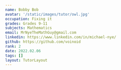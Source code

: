 ```yaml
---
name: Bobby Bob
avatar: '/static/images/tutor/owl.jpg'
occupation: Fixing it
grades: Grades 9-11
subjects: Mathematics
email: MrNyeTheMathGuy@gmail.com
linkedin: https://www.linkedin.com/in/michael-nye/
github: https://github.com/voinoid
rank: 2
date: 2022.02.06
tags: []
layout: TutorLayout
---
```


